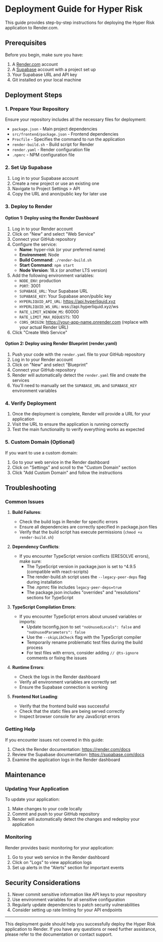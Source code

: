 # Deployment Guide for Hyper Risk

This guide provides step-by-step instructions for deploying the Hyper Risk application to Render.com.

## Prerequisites

Before you begin, make sure you have:

1. A [Render.com](https://render.com) account
2. A [Supabase](https://supabase.com) account with a project set up
3. Your Supabase URL and API key
4. Git installed on your local machine

## Deployment Steps

### 1. Prepare Your Repository

Ensure your repository includes all the necessary files for deployment:

- `package.json` - Main project dependencies
- `src/frontend/package.json` - Frontend dependencies
- `Procfile` - Specifies the command to run the application
- `render-build.sh` - Build script for Render
- `render.yaml` - Render configuration file
- `.npmrc` - NPM configuration file

### 2. Set Up Supabase

1. Log in to your Supabase account
2. Create a new project or use an existing one
3. Navigate to Project Settings > API
4. Copy the URL and anon/public key for later use

### 3. Deploy to Render

#### Option 1: Deploy using the Render Dashboard

1. Log in to your Render account
2. Click on "New" and select "Web Service"
3. Connect your GitHub repository
4. Configure the service:
   - **Name**: hyper-risk (or your preferred name)
   - **Environment**: Node
   - **Build Command**: `./render-build.sh`
   - **Start Command**: `npm start`
   - **Node Version**: 18.x (or another LTS version)
5. Add the following environment variables:
   - `NODE_ENV`: production
   - `PORT`: 3001
   - `SUPABASE_URL`: Your Supabase URL
   - `SUPABASE_KEY`: Your Supabase anon/public key
   - `HYPERLIQUID_API_URL`: https://api.hyperliquid.xyz
   - `HYPERLIQUID_WS_URL`: wss://api.hyperliquid.xyz/ws
   - `RATE_LIMIT_WINDOW_MS`: 60000
   - `RATE_LIMIT_MAX_REQUESTS`: 100
   - `CORS_ORIGIN`: https://your-app-name.onrender.com (replace with your actual Render URL)
6. Click "Create Web Service"

#### Option 2: Deploy using Render Blueprint (render.yaml)

1. Push your code with the `render.yaml` file to your GitHub repository
2. Log in to your Render account
3. Click on "New" and select "Blueprint"
4. Connect your GitHub repository
5. Render will automatically detect the `render.yaml` file and create the services
6. You'll need to manually set the `SUPABASE_URL` and `SUPABASE_KEY` environment variables

### 4. Verify Deployment

1. Once the deployment is complete, Render will provide a URL for your application
2. Visit the URL to ensure the application is running correctly
3. Test the main functionality to verify everything works as expected

### 5. Custom Domain (Optional)

If you want to use a custom domain:

1. Go to your web service in the Render dashboard
2. Click on "Settings" and scroll to the "Custom Domain" section
3. Click "Add Custom Domain" and follow the instructions

## Troubleshooting

### Common Issues

1. **Build Failures**:
   - Check the build logs in Render for specific errors
   - Ensure all dependencies are correctly specified in package.json files
   - Verify that the build script has execute permissions (`chmod +x render-build.sh`)

2. **Dependency Conflicts**:
   - If you encounter TypeScript version conflicts (ERESOLVE errors), make sure:
     - The TypeScript version in package.json is set to ^4.9.5 (compatible with react-scripts)
     - The render-build.sh script uses the `--legacy-peer-deps` flag during installation
     - The .npmrc file includes `legacy-peer-deps=true`
     - The package.json includes "overrides" and "resolutions" sections for TypeScript

3. **TypeScript Compilation Errors**:
   - If you encounter TypeScript errors about unused variables or imports:
     - Update tsconfig.json to set `"noUnusedLocals": false` and `"noUnusedParameters": false`
     - Use the `--skipLibCheck` flag with the TypeScript compiler
     - Temporarily rename problematic test files during the build process
     - For test files with errors, consider adding `// @ts-ignore` comments or fixing the issues

4. **Runtime Errors**:
   - Check the logs in the Render dashboard
   - Verify all environment variables are correctly set
   - Ensure the Supabase connection is working

5. **Frontend Not Loading**:
   - Verify that the frontend build was successful
   - Check that the static files are being served correctly
   - Inspect browser console for any JavaScript errors

### Getting Help

If you encounter issues not covered in this guide:

1. Check the Render documentation: https://render.com/docs
2. Review the Supabase documentation: https://supabase.com/docs
3. Examine the application logs in the Render dashboard

## Maintenance

### Updating Your Application

To update your application:

1. Make changes to your code locally
2. Commit and push to your GitHub repository
3. Render will automatically detect the changes and redeploy your application

### Monitoring

Render provides basic monitoring for your application:

1. Go to your web service in the Render dashboard
2. Click on "Logs" to view application logs
3. Set up alerts in the "Alerts" section for important events

## Security Considerations

1. Never commit sensitive information like API keys to your repository
2. Use environment variables for all sensitive configuration
3. Regularly update dependencies to patch security vulnerabilities
4. Consider setting up rate limiting for your API endpoints

---

This deployment guide should help you successfully deploy the Hyper Risk application to Render. If you have any questions or need further assistance, please refer to the documentation or contact support. 